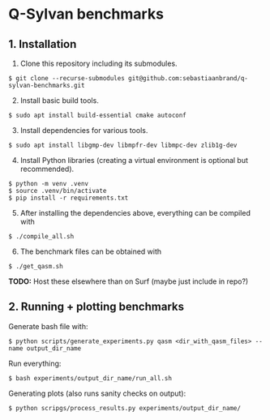 # Q-Sylvan benchmarks

## 1. Installation

1. Clone this repository including its submodules.
```shell
$ git clone --recurse-submodules git@github.com:sebastiaanbrand/q-sylvan-benchmarks.git
```

2. Install basic build tools.
```shell
$ sudo apt install build-essential cmake autoconf
```

3. Install dependencies for various tools.
```shell
$ sudo apt install libgmp-dev libmpfr-dev libmpc-dev zlib1g-dev
```

4. Install Python libraries (creating a virtual environment is optional but recommended).
```shell
$ python -m venv .venv
$ source .venv/bin/activate
$ pip install -r requirements.txt
```

5. After installing the dependencies above, everything can be compiled with
```shell
$ ./compile_all.sh
```

6. The benchmark files can be obtained with 
```shell
$ ./get_qasm.sh
```
**TODO:** Host these elsewhere than on Surf (maybe just include in repo?)


## 2. Running + plotting benchmarks

Generate bash file with:
```shell
$ python scripts/generate_experiments.py qasm <dir_with_qasm_files> --name output_dir_name
```

Run everything:
```shell
$ bash experiments/output_dir_name/run_all.sh
```

Generating plots (also runs sanity checks on output):
```shell
$ python scripgs/process_results.py experiments/output_dir_name/
```

